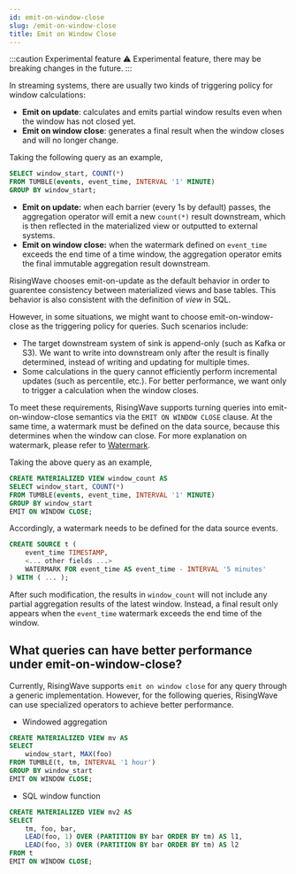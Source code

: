 ```yaml
---
id: emit-on-window-close
slug: /emit-on-window-close
title: Emit on Window Close
---
```


:::caution Experimental feature
⚠️ Experimental feature, there may be breaking changes in the future.
:::

In streaming systems, there are usually two kinds of triggering policy for window calculations:

- **Emit on update**: calculates and emits partial window results even when the window has not closed yet.
- **Emit on window close**: generates a final result when the window closes and will no longer change.

Taking the following query as an example,

```sql
SELECT window_start, COUNT(*)
FROM TUMBLE(events, event_time, INTERVAL '1' MINUTE)
GROUP BY window_start;
```

- **Emit on update:** when each barrier (every 1s by default) passes, the aggregation operator will emit a new `count(*)` result downstream, which is then reflected in the materialized view or outputted to external systems.
- **Emit on window close:** when the watermark defined on `event_time` exceeds the end time of a time window, the aggregation operator emits the final immutable aggregation result downstream.

RisingWave chooses emit-on-update as the default behavior in order to guarentee consistency between materialized views and base tables. This behavior is also consistent with the definition of *view* in SQL.

However, in some situations, we might want to choose emit-on-window-close as the triggering policy for queries. Such scenarios include:

- The target downstream system of sink is append-only (such as Kafka or S3). We want to write into downstream only after the result is finally determined, instead of writing and updating for multiple times.
- Some calculations in the query cannot efficiently perform incremental updates (such as percentile, etc.). For better performance, we want only to trigger a calculation when the window closes.

To meet these requirements, RisingWave supports turning queries into emit-on-window-close semantics via the `EMIT ON WINDOW CLOSE` clause. At the same time, a watermark must be defined on the data source, because this determines when the window can close. For more explanation on watermark, please refer to [Watermark](/transform/watermarks.md).

Taking the above query as an example,

```sql
CREATE MATERIALIZED VIEW window_count AS
SELECT window_start, COUNT(*)
FROM TUMBLE(events, event_time, INTERVAL '1' MINUTE)
GROUP BY window_start
EMIT ON WINDOW CLOSE;
```

Accordingly, a watermark needs to be defined for the data source events.

```sql
CREATE SOURCE t (
    event_time TIMESTAMP,
    <... other fields ...>
    WATERMARK FOR event_time AS event_time - INTERVAL '5 minutes'
) WITH ( ... );
```

After such modification, the results in `window_count` will not include any partial aggregation results of the latest window. Instead, a final result only appears when the `event_time` watermark exceeds the end time of the window.

## What queries can have better performance under emit-on-window-close?

Currently, RisingWave supports `emit on window close` for any query through a generic implementation. However, for the following queries, RisingWave can use specialized operators to achieve better performance.

- Windowed aggregation

```sql
CREATE MATERIALIZED VIEW mv AS
SELECT
    window_start, MAX(foo)
FROM TUMBLE(t, tm, INTERVAL '1 hour')
GROUP BY window_start
EMIT ON WINDOW CLOSE;
```

- SQL window function

```sql
CREATE MATERIALIZED VIEW mv2 AS
SELECT
    tm, foo, bar,
    LEAD(foo, 1) OVER (PARTITION BY bar ORDER BY tm) AS l1,
    LEAD(foo, 3) OVER (PARTITION BY bar ORDER BY tm) AS l2
FROM t
EMIT ON WINDOW CLOSE;
```